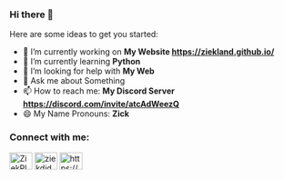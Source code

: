 ### Hi there 👋

<!-- **ZiekPlayz2023/ZiekPlayz2023** is a ✨ _special_ ✨ repository because its `README.md` (this file) appears on your GitHub profile. -->

Here are some ideas to get you started:

- 🔭 I’m currently working on **My Website https://ziekland.github.io/**
- 🌱 I’m currently learning **Python**
- 🤔 I’m looking for help with **My Web**
- 💬 Ask me about Something
- 📫 How to reach me: **My Discord Server https://discord.com/invite/atcAdWeezQ**
- 😄 My Name Pronouns: **Zick**

<h3 align="left">Connect with me:</h3>
<p align="left">
<a href="https://twitter.com/ZiekPlayz2023" target="blank"><img align="center" src="https://raw.githubusercontent.com/rahuldkjain/github-profile-readme-generator/master/src/images/icons/Social/twitter.svg" alt="ZiekPlayz2023" height="30" width="40" /></a>
<a href="https://instagram.com/ziekdjd" target="blank"><img align="center" src="https://raw.githubusercontent.com/rahuldkjain/github-profile-readme-generator/master/src/images/icons/Social/instagram.svg" alt="ziekdjd" height="30" width="40" /></a>
<a href="https://discord.com/invite/atcAdWeezQ" target="blank"><img align="center" src="https://raw.githubusercontent.com/rahuldkjain/github-profile-readme-generator/master/src/images/icons/Social/discord.svg" alt="https://discord.com/invite/atcAdWeezQ" height="30" width="40" /></a>
</p>
